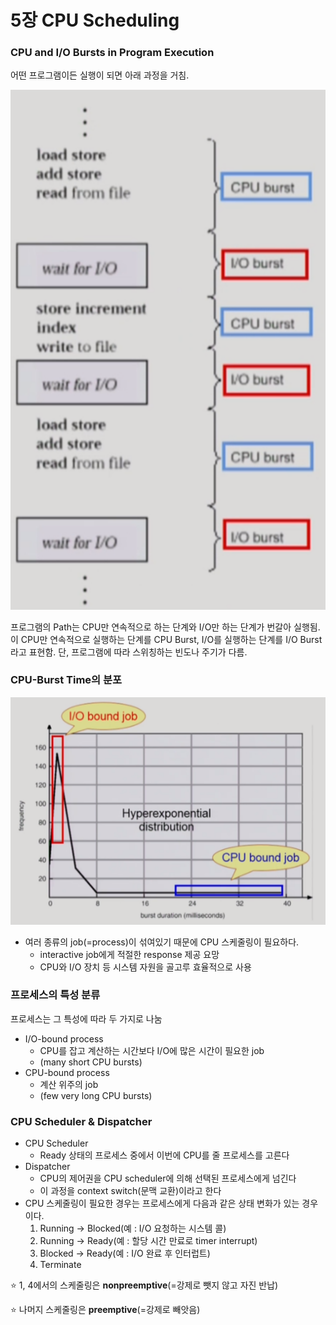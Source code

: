 # 5장 CPU Scheduling

### CPU and I/O Bursts in Program Execution

어떤 프로그램이든 실행이 되면 아래 과정을 거침.

![Untitled](src_H/Untitled.png)

프로그램의 Path는 CPU만 연속적으로 하는 단계와 I/O만 하는 단계가 번갈아 실행됨. 이 CPU만 연속적으로 실행하는 단계를 CPU Burst, I/O를 실행하는 단계를 I/O Burst라고 표현함. 단, 프로그램에 따라 스위칭하는 빈도나 주기가 다름.

### CPU-Burst Time의 분포

![Untitled](src_H/Untitled%201.png)

- 여러 종류의 job(=process)이 섞여있기 때문에 CPU 스케줄링이 필요하다.
    - interactive job에게 적절한 response 제공 요망
    - CPU와 I/O 장치 등 시스템 자원을 골고루 효율적으로 사용

### 프로세스의 특성 분류

프로세스는 그 특성에 따라 두 가지로 나눔

- I/O-bound process
    - CPU를 잡고 계산하는 시간보다 I/O에 많은 시간이 필요한 job
    - (many short CPU bursts)
- CPU-bound process
    - 계산 위주의 job
    - (few very long CPU bursts)

### CPU Scheduler & Dispatcher

- CPU Scheduler
    - Ready 상태의 프로세스 중에서 이번에 CPU를 줄 프로세스를 고른다
- Dispatcher
    - CPU의 제어권을 CPU scheduler에 의해 선택된 프로세스에게 넘긴다
    - 이 과정을 context switch(문맥 교환)이라고 한다
- CPU 스케줄링이 필요한 경우는 프로세스에게 다음과 같은 상태 변화가 있는 경우이다.
    1. Running → Blocked(예 : I/O 요청하는 시스템 콜)
    2. Running → Ready(예 : 할당 시간 만료로 timer interrupt)
    3. Blocked → Ready(예 : I/O 완료 후 인터럽트)
    4. Terminate

⭐ 1, 4에서의 스케줄링은 **nonpreemptive**(=강제로 뺏지 않고 자진 반납)

⭐ 나머지 스케줄링은 **preemptive**(=강제로 빼앗음)